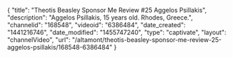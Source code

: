 {
    "title": "Theotis Beasley Sponsor Me Review #25 Aggelos Psillakis",
    "description": "Aggelos Psillakis, 15 years old. Rhodes, Greece.",
    "channelid": "168548",
    "videoid": "6386484",
    "date_created": "1441216746",
    "date_modified": "1455747240",
    "type": "captivate",
    "layout": "channelVideo",
    "url": "\/altamont\/theotis-beasley-sponsor-me-review-25-aggelos-psillakis\/168548-6386484"
}